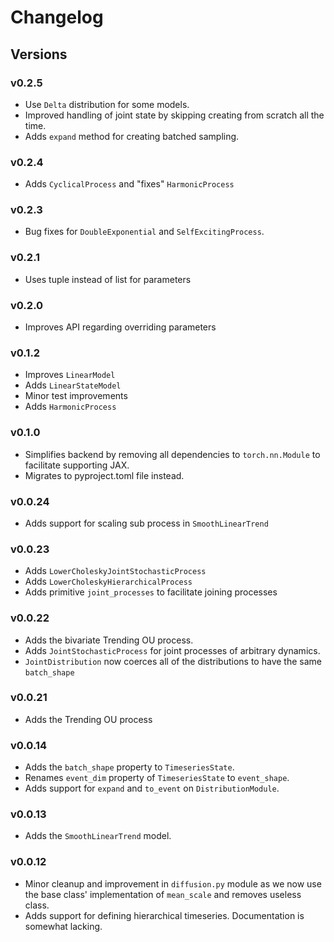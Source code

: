 # Changelog

## Versions

### v0.2.5
 - Use `Delta` distribution for some models.
 - Improved handling of joint state by skipping creating from scratch all the time.
 - Adds `expand` method for creating batched sampling.

### v0.2.4
 - Adds `CyclicalProcess` and "fixes" `HarmonicProcess`

### v0.2.3
 - Bug fixes for `DoubleExponential` and `SelfExcitingProcess`.

### v0.2.1
 - Uses tuple instead of list for parameters

### v0.2.0
 - Improves API regarding overriding parameters

### v0.1.2
 - Improves `LinearModel`
 - Adds `LinearStateModel`
 - Minor test improvements
 - Adds `HarmonicProcess`

### v0.1.0
 - Simplifies backend by removing all dependencies to `torch.nn.Module` to facilitate supporting JAX.
 - Migrates to pyproject.toml file instead.

### v0.0.24
 - Adds support for scaling sub process in `SmoothLinearTrend`

### v0.0.23
 - Adds `LowerCholeskyJointStochasticProcess`
 - Adds `LowerCholeskyHierarchicalProcess`
 - Adds primitive `joint_processes` to facilitate joining processes

### v0.0.22
 - Adds the bivariate Trending OU process.
 - Adds `JointStochasticProcess` for joint processes of arbitrary dynamics.
 - `JointDistribution` now coerces all of the distributions to have the same `batch_shape`

### v0.0.21
 - Adds the Trending OU process

### v0.0.14
 - Adds the `batch_shape` property to `TimeseriesState`.
 - Renames `event_dim` property of `TimeseriesState` to `event_shape`.
 - Adds support for `expand` and `to_event` on `DistributionModule`.

### v0.0.13
 - Adds the `SmoothLinearTrend` model. 

### v0.0.12
 - Minor cleanup and improvement in `diffusion.py` module as we now use the base class' implementation of `mean_scale` 
   and removes useless class.
 - Adds support for defining hierarchical timeseries. Documentation is somewhat lacking.